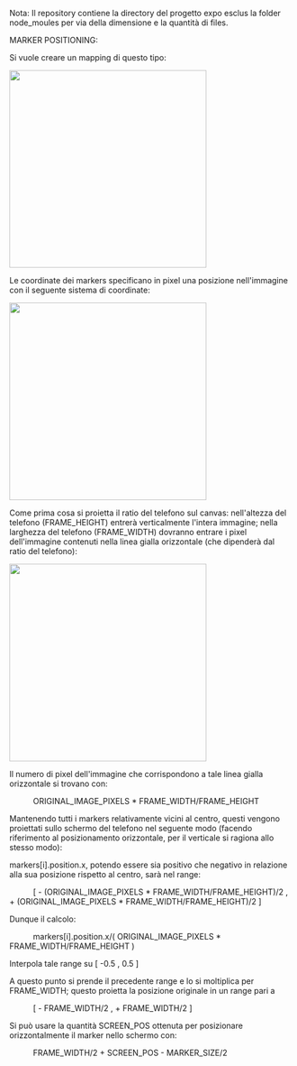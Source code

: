 Nota: Il repository contiene la directory del progetto expo esclus la folder node_moules per via della dimensione e la quantità di files.

MARKER POSITIONING:

Si vuole creare un mapping di questo tipo:

<img src="https://github.com/Gladdo/Progetto-Tesi-Front-End/assets/94845303/8ca0d324-8c48-4178-b248-00f11da3123e" width="350" height="350">

Le coordinate dei markers specificano in pixel una posizione nell'immagine con il seguente sistema di coordinate:

<img src="https://github.com/Gladdo/Progetto-Tesi-Front-End/assets/94845303/fd055ffc-4934-4d0a-8097-225ff505a303" width="350" height="350">

Come prima cosa si proietta il ratio del telefono sul canvas: nell'altezza del telefono (FRAME_HEIGHT) entrerà verticalmente l'intera immagine; nella larghezza del telefono (FRAME_WIDTH) dovranno entrare i pixel dell'immagine contenuti nella linea gialla orizzontale (che dipenderà dal ratio del telefono):

<img src="https://github.com/Gladdo/Progetto-Tesi-Front-End/assets/94845303/2e5aa314-f470-453c-8715-18d6a23c5c3a" width="350" height="350">

Il numero di pixel dell'immagine che corrispondono a tale linea gialla orizzontale si trovano con: 

&emsp;&emsp;&emsp;ORIGINAL_IMAGE_PIXELS * FRAME_WIDTH/FRAME_HEIGHT

Mantenendo tutti i markers relativamente vicini al centro, questi vengono proiettati sullo schermo del telefono nel seguente modo (facendo riferimento al posizionamento orizzontale, per il verticale si ragiona allo stesso modo):

markers[i].position.x, potendo essere sia positivo che negativo in relazione alla sua posizione rispetto al centro, sarà nel range: 

&emsp;&emsp;&emsp;[ - (ORIGINAL_IMAGE_PIXELS * FRAME_WIDTH/FRAME_HEIGHT)/2 , + (ORIGINAL_IMAGE_PIXELS * FRAME_WIDTH/FRAME_HEIGHT)/2 ]

Dunque il calcolo: 

&emsp;&emsp;&emsp;markers[i].position.x/( ORIGINAL_IMAGE_PIXELS * FRAME_WIDTH/FRAME_HEIGHT )

Interpola tale range su [ -0.5 , 0.5 ]

A questo punto si prende il precedente range e lo si moltiplica per FRAME_WIDTH; questo proietta la posizione originale in un range pari a 

&emsp;&emsp;&emsp;[ - FRAME_WIDTH/2 , + FRAME_WIDTH/2 ]

Si può usare la quantità SCREEN_POS ottenuta per posizionare orizzontalmente il marker nello schermo con:

&emsp;&emsp;&emsp;FRAME_WIDTH/2 + SCREEN_POS - MARKER_SIZE/2





